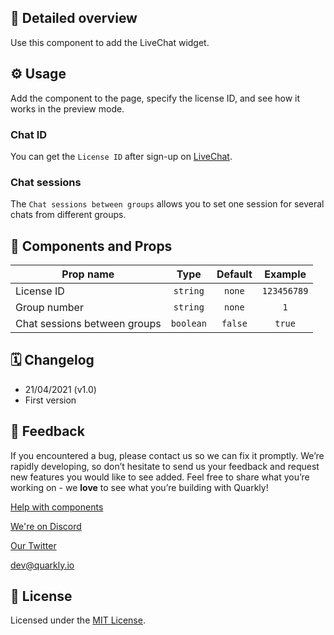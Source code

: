## 📖 Detailed overview

Use this component to add the LiveChat widget.

## ⚙️ Usage

Add the component to the page, specify the license ID, and see how it works in the preview mode.

### Chat ID

You can get the `License ID` after sign-up on [LiveChat](https://www.livechat.com/help/install-livechat).

### Chat sessions

The `Chat sessions between groups` allows you to set one session for several chats from different groups.

## 🧩 Components and Props

| Prop name                    |   Type    | Default |   Example   |
| ---------------------------- | :-------: | :-----: | :---------: |
| License ID                   | `string`  | `none`  | `123456789` |
| Group number                 | `string`  | `none`  |     `1`     |
| Chat sessions between groups | `boolean` | `false` |   `true`    |

## 🗓 Changelog

-   21/04/2021 (v1.0)
-   First version

## 📮 Feedback

If you encountered a bug, please contact us so we can fix it promptly. We’re rapidly developing, so don’t hesitate to send us your feedback and request new features you would like to see added. Feel free to share what you’re working on - we **love** to see what you’re building with Quarkly!

[Help with components](https://community.quarkly.io/c/requests/11)

[We're on Discord](https://discord.gg/SuF9vCMJGW)

[Our Twitter](https://twitter.com/quarklyapp)

[dev@quarkly.io](mailto:dev@quarkly.io)

## 📝 License

Licensed under the [MIT License](https://raw.githubusercontent.com/quarkly/community-kit/master/LICENSE).

